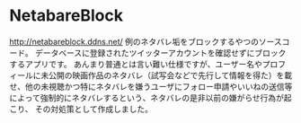 # NetabareBlock
http://netabareblock.ddns.net/
例のネタバレ垢をブロックするやつのソースコード。
データベースに登録されたツイッターアカウントを確認せずにブロックするアプリです。
あんまり普通とは言い難い仕様ですが、ユーザー名やプロフィールに未公開の映画作品のネタバレ（試写会などで先行して情報を得た）を載せ、他の未視聴かつ特にネタバレを嫌うユーザにフォロー申請やいいねの送信等によって強制的にネタバレするという、ネタバレの是非以前の嫌がらせ行為が起こり、
その対処策として作成しました。


